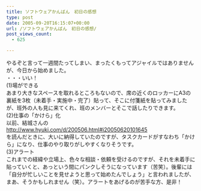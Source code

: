 ```yaml
---
title: ソフトウェアかんばん　初日の感想
type: post
date: 2005-09-20T16:15:07+00:00
url: /ソフトウェアかんばん　初日の感想/
post_views_count:
  - 625

---
```

やるぞと言って一週間たってしまい、まったくもってアジャイルではありませんが、今日から始めました。  
・・・いい！  
(1)場ができる  
あまり大きなスペースを取れるところもないので、席の近くのロッカーにA3の裏紙を3枚（未着手・実施中・完了）貼って、そこに付箋紙を貼ってみましたが、班外の人も見に来てくれ、班のメンバーとそこで話したりできます。  
(2)仕事の「かけら」化  
以前、結城さんの  
<http://www.hyuki.com/d/200506.html#i20050620101645>  
を読んだときに、大いに納得していたのですが、タスクカードがすなわち「かけら」になり、仕事のやり取りがしやすくなりそうです。  
(3)アラート  
これまでの経緯や立場上、色々な相談・依頼を受けるのですが、それを未着手に貼っていくと、あっという間にパンクしそうになっています（苦笑）。後輩には「自分が忙しいことを見せようと思って始めたんでしょう」と言われましたが、まあ、そうかもしれません（笑）。アラートをあげるのが苦手な方、是非！